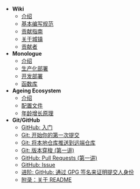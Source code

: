 - **Wiki**
  - [介绍](/wiki/index.md)
  - [基本编写规范](/wiki/manual.md)
  - [贡献指南](/wiki/contribution.md)
  - [关于城镇](/wiki/about-realms.md)
  - [贡献者](/wiki/contributors.md)
- **Monologue**
  - [介绍](/monologue/index.md)
  - [生产化部署](/monologue/production.md)
  - [开发部署](/monologue/development.md)
  - [函数库](/monologue/functions.md)
- **Ageing Ecosystem**
  - [介绍](/ageing/index.md)
  - [配置文件](/ageing/config.md)
  - [年龄增长原理](/ageing/growth.md)
- **Git/GitHub**
  - [GitHub: 入门](github/github_welcome.md)
  - [Git: 开始你的第一次提交](github/git_first_commit.md)
  - [Git: 将本地仓库推送到远端仓库](github/git_push_remote.md)
  - [Git: 版本穿梭 (第一讲)](github/git_reset_1.md)
  - [GitHub: Pull Requests (第一讲)](github/github_pull_requests_1.md)
  - [GitHub: Issue](github/github_issue.md)
  - [进阶: GitHub: 通过 GPG 签名来证明提交人身份](github/github_gpg_sign.md)
  - [附录：关于 README](github/about_readme.md)